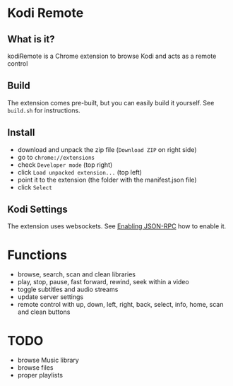 # Kodi Remote

## What is it?

kodiRemote is a Chrome extension to browse Kodi and acts as a remote control

## Build

The extension comes pre-built, but you can easily build it yourself. See `build.sh` for instructions.

## Install

- download and unpack the zip file (`Download ZIP` on right side)
- go to `chrome://extensions`
- check `Developer mode` (top right)
- click `Load unpacked extension...` (top left)
- point it to the extension (the folder with the manifest.json file)
- click `Select`

## Kodi Settings

The extension uses websockets. See [Enabling JSON-RPC](http://kodi.wiki/view/JSON-RPC_API#Enabling_JSON-RPC) how to enable it.

# Functions

- browse, search, scan and clean libraries
- play, stop, pause, fast forward, rewind, seek within a video
- toggle subtitles and audio streams
- update server settings
- remote control with up, down, left, right, back, select, info, home, scan and clean buttons

# TODO

- browse Music library
- browse files
- proper playlists